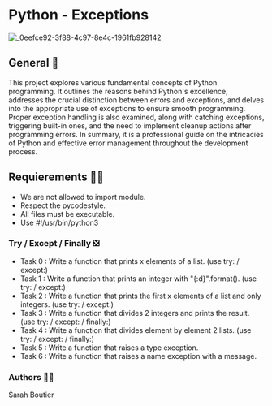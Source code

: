 # Python - Exceptions

![_0eefce92-3f88-4c97-8e4c-1961fb928142](https://github.com/savvyh/holbertonschool-higher_level_programming/assets/139894873/47b9d7ab-9ddd-48fd-bc3d-4b2d4ef721c4)

## General 🐍

This project explores various fundamental concepts of Python programming. It outlines the reasons behind Python's excellence, addresses the crucial distinction between errors and exceptions, and delves into the appropriate use of exceptions to ensure smooth programming. Proper exception handling is also examined, along with catching exceptions, triggering built-in ones, and the need to implement cleanup actions after programming errors. In summary, it is a professional guide on the intricacies of Python and effective error management throughout the development process.

## Requierements 👮‍♀️
* We are not allowed to import module.
* Respect the pycodestyle.
* All files must be executable.
* Use #!/usr/bin/python3

### Try / Except / Finally :negative_squared_cross_mark:
- Task 0 : Write a function that prints x elements of a list. (use try: / except:)
- Task 1 : Write a function that prints an integer with "{:d}".format(). (use try: / except:)
- Task 2 : Write a function that prints the first x elements of a list and only integers. (use try: / except:)
- Task 3 : Write a function that divides 2 integers and prints the result. (use try: / except: / finally:)
- Task 4 : Write a function that divides element by element 2 lists. (use try: / except: / finally:)
- Task 5 : Write a function that raises a type exception.
- Task 6 : Write a function that raises a name exception with a message.

### Authors 🧞‍♀️
Sarah Boutier

